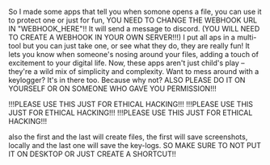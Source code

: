 So I made some apps that tell you when somone opens a file, you can use it to protect one or just for fun, YOU NEED TO CHANGE THE WEBHOOK URL IN "WEBHOOK_HERE"!! It will send a message to discord. (YOU WILL NEED TO CREATE A WEBHOOK IN YOUR OWN SERVER!!!) I put all aps in a multi-tool but you can just take one, or see what they do, they are really fun!
It lets you know when someone's nosing around your files, adding a touch of excitement to your digital life. Now, these apps aren't just child's play – they're a wild mix of simplicity and complexity. Want to mess around with a keylogger? It's in there too. Because why not? ALSO PLEASE DO IT ON YOURSELF OR ON SOMEONE WHO GAVE YOU PERMISSION!!!

!!!PLEASE USE THIS JUST FOR ETHICAL HACKING!!!
!!!PLEASE USE THIS JUST FOR ETHICAL HACKING!!!
!!!PLEASE USE THIS JUST FOR ETHICAL HACKING!!!


also the first and the last will create files, the first will save screenshots, locally and the last one will save the key-logs. SO MAKE SURE TO NOT PUT IT ON DESKTOP OR JUST CREATE A SHORTCUT!!
